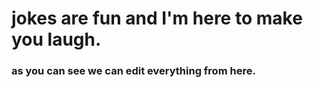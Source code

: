 # jokes are fun and I'm here to make you laugh. 

### as you can see we can edit everything from here.
